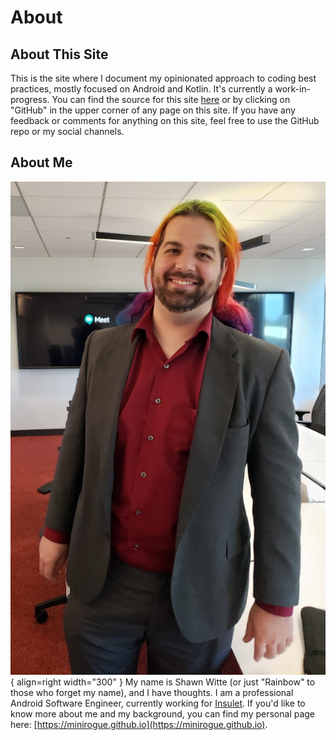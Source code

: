 # About

## About This Site

This is the site where I document my opinionated approach to coding best practices, mostly focused on Android and Kotlin.
It's currently a work-in-progress.
You can find the source for this site [here](https://github.com/Minirogue/shawns-guide-to-code) or by clicking on "GitHub" in the upper corner of any page on this site.
If you have any feedback or comments for anything on this site, feel free to use the GitHub repo or my social channels.

## About Me

![Image title](img/self.jpg){ align=right width="300" }
My name is Shawn Witte (or just "Rainbow" to those who forget my name), and I have thoughts.
I am a professional Android Software Engineer, currently working for [Insulet](https://www.insulet.com).
If you'd like to know more about me and my background, you can find my personal page here: [https://minirogue.github.io](https://minirogue.github.io).
